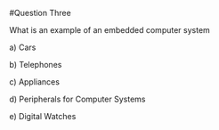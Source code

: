 #Question Three

What is an example of an embedded computer system

a) Cars

b) Telephones

c) Appliances

d) Peripherals for Computer Systems

e) Digital Watches


